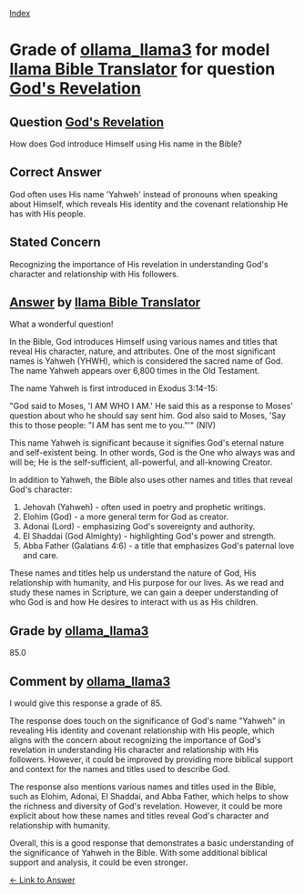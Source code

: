 
[Index](../../../../index.md)
# Grade of [ollama_llama3](../../../grading_models/ollama_llama3.md) for model [llama Bible Translator](../../../answering_models/llama_Bible_Translator.md) for question [God's Revelation](../../../questions/God_s_Revelation.md)

## Question [God's Revelation](../../../questions/God_s_Revelation.md)
How does God introduce Himself using His name in the Bible?

## Correct Answer
God often uses His name 'Yahweh' instead of pronouns when speaking about Himself, which reveals His identity and the covenant relationship He has with His people.

## Stated Concern
Recognizing the importance of His revelation in understanding God's character and relationship with His followers.

## [Answer](../God_s_Revelation.md) by [llama Bible Translator](../../../answering_models/llama_Bible_Translator.md)
What a wonderful question!

In the Bible, God introduces Himself using various names and titles that reveal His character, nature, and attributes. One of the most significant names is Yahweh (YHWH), which is considered the sacred name of God. The name Yahweh appears over 6,800 times in the Old Testament.

The name Yahweh is first introduced in Exodus 3:14-15:

"God said to Moses, 'I AM WHO I AM.' He said this as a response to Moses' question about who he should say sent him. God also said to Moses, 'Say this to those people: "I AM has sent me to you."'" (NIV)

This name Yahweh is significant because it signifies God's eternal nature and self-existent being. In other words, God is the One who always was and will be; He is the self-sufficient, all-powerful, and all-knowing Creator.

In addition to Yahweh, the Bible also uses other names and titles that reveal God's character:

1. Jehovah (Yahweh) - often used in poetry and prophetic writings.
2. Elohim (God) - a more general term for God as creator.
3. Adonai (Lord) - emphasizing God's sovereignty and authority.
4. El Shaddai (God Almighty) - highlighting God's power and strength.
5. Abba Father (Galatians 4:6) - a title that emphasizes God's paternal love and care.

These names and titles help us understand the nature of God, His relationship with humanity, and His purpose for our lives. As we read and study these names in Scripture, we can gain a deeper understanding of who God is and how He desires to interact with us as His children.

## Grade by [ollama_llama3](../../../grading_models/ollama_llama3.md)
85.0

## Comment by [ollama_llama3](../../../grading_models/ollama_llama3.md)
I would give this response a grade of 85.

The response does touch on the significance of God's name "Yahweh" in revealing His identity and covenant relationship with His people, which aligns with the concern about recognizing the importance of God's revelation in understanding His character and relationship with His followers. However, it could be improved by providing more biblical support and context for the names and titles used to describe God.

The response also mentions various names and titles used in the Bible, such as Elohim, Adonai, El Shaddai, and Abba Father, which helps to show the richness and diversity of God's revelation. However, it could be more explicit about how these names and titles reveal God's character and relationship with humanity.

Overall, this is a good response that demonstrates a basic understanding of the significance of Yahweh in the Bible. With some additional biblical support and analysis, it could be even stronger.

[&lt;- Link to Answer](../God_s_Revelation.md)

